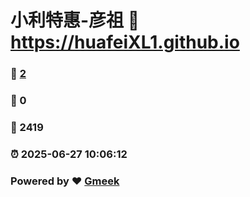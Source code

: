# 小利特惠-彦祖 :link: https://huafeiXL1.github.io 
### :page_facing_up: [2](https://huafeiXL1.github.io/tag.html) 
### :speech_balloon: 0 
### :hibiscus: 2419 
### :alarm_clock: 2025-06-27 10:06:12 
### Powered by :heart: [Gmeek](https://github.com/Meekdai/Gmeek)
